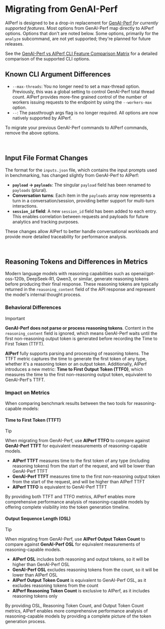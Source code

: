 <!--
SPDX-FileCopyrightText: Copyright (c) 2024-2025 NVIDIA CORPORATION & AFFILIATES. All rights reserved.
SPDX-License-Identifier: Apache-2.0
-->

# Migrating from GenAI-Perf

AIPerf is designed to be a drop-in replacement for [GenAI-Perf](https://github.com/triton-inference-server/perf_analyzer/tree/main/genai-perf) _for currently supported features_. Most options from GenAI-Perf map directly to AIPerf options. Options that don't are noted below.
Some options, primarily for the `analyze` subcommand, are not yet supported; they're planned for future releases.
<br>

See the [GenAI-Perf vs AIPerf CLI Feature Comparison Matrix](genai-perf-feature-comparison.md) for a detailed comparison of the supported CLI options.

## Known CLI Argument Differences

- `--max-threads`: You no longer need to set a max-thread option. Previously, this was a global setting to control GenAI-Perf total thread count.
AIPerf provides more-fine grained control of the number of workers issuing requests to the endpoint by using the `--workers-max` option.
- `--`: The passthrough args flag is no longer required. All options are now natively supported by AIPerf.

To migrate your previous GenAI-Perf commands to AIPerf commands, remove the above options.

<br>

## Input File Format Changes

The format for the `inputs.json` file, which contains the input prompts used in benchmarking, has changed slightly from GenAI-Perf to AIPerf:

- **`payload` → `payloads`**: The singular `payload` field has been renamed to `payloads` (plural).
- **Conversation turns**: Each item in the `payloads` array now represents a turn in a conversation/session, providing better support for multi-turn interactions.
- **`session_id` field**: A new `session_id` field has been added to each entry. This enables correlation between requests and payloads for future analytics and tracking purposes.

These changes allow AIPerf to better handle conversational workloads and provide more detailed traceability for performance analysis.

<br>

## Reasoning Tokens and Differences in Metrics

Modern language models with reasoning capabilities such as openai/gpt-oss-120b, DeepSeek-R1, Qwen3, or similar, generate reasoning tokens before producing their final response. These reasoning tokens are typically returned in the `reasoning_content` field of the API response and represent the model's internal thought process.

### Behavioral Differences

> [!IMPORTANT]
> **GenAI-Perf does not parse or process reasoning tokens**. Content in the `reasoning_content` field is ignored, which means GenAI-Perf waits until the first non-reasoning output token is generated before recording the Time to First Token (TTFT).

**AIPerf** fully supports parsing and processing of reasoning tokens. The TTFT metric captures the time to generate the first token of any type, whether it's a reasoning token or an output token. Additionally, AIPerf introduces a new metric: **Time to First Output Token (TTFO)**, which measures the time to the first non-reasoning output token, equivalent to GenAI-Perf's TTFT.

### Impact on Metrics

When comparing benchmark results between the two tools for reasoning-capable models:

#### Time to First Token (TTFT)

> [!TIP]
> When migrating from GenAI-Perf, use **AIPerf TTFO** to compare against **GenAI-Perf TTFT** for equivalent measurements of reasoning-capable models.

- **AIPerf TTFT** measures time to the first token of any type (including reasoning tokens) from the start of the request, and will be lower than GenAI-Perf TTFT
- **GenAI-Perf TTFT** measures time to the first non-reasoning output token from the start of the request, and will be higher than AIPerf TTFT
- **AIPerf TTFO** is equivalent to GenAI-Perf TTFT

By providing both TTFT and TTFO metrics, AIPerf enables more comprehensive performance analysis of reasoning-capable models by offering complete visibility into the token generation timeline.

#### Output Sequence Length (OSL)

> [!TIP]
> When migrating from GenAI-Perf, use **AIPerf Output Token Count** to compare against **GenAI-Perf OSL** for equivalent measurements of reasoning-capable models.

- **AIPerf OSL** includes both reasoning and output tokens, so it will be higher than GenAI-Perf OSL
- **GenAI-Perf OSL** excludes reasoning tokens from the count, so it will be lower than AIPerf OSL
- **AIPerf Output Token Count** is equivalent to GenAI-Perf OSL, as it excludes reasoning tokens from the count
- **AIPerf Reasoning Token Count** is exclusive to AIPerf, as it includes reasoning tokens only

By providing OSL, Reasoning Token Count, and Output Token Count metrics, AIPerf enables more comprehensive performance analysis of reasoning-capable models by providing a complete picture of the token generation process.

